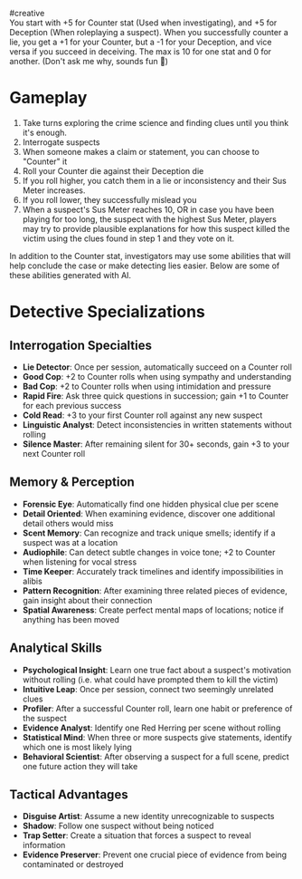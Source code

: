 #creative  
You start with +5 for Counter stat (Used when investigating), and +5 for Deception (When roleplaying a suspect). When you successfully counter a lie, you get a +1 for your Counter, but a -1 for your Deception, and vice versa if you succeed in deceiving. The max is 10 for one stat and 0 for another. (Don't ask me why, sounds fun :shrug:)



# Gameplay

1. Take turns exploring the crime science and finding clues until you think it's enough.
2. Interrogate suspects
3. When someone makes a claim or statement, you can choose to "Counter" it
4. Roll your Counter die against their Deception die
5. If you roll higher, you catch them in a lie or inconsistency and their Sus Meter increases.
6. If you roll lower, they successfully mislead you
7. When a suspect's Sus Meter reaches 10, OR in case you have been playing for too long, the suspect with the highest Sus Meter, players may try to provide plausible explanations for how this suspect killed the victim using the clues found in step 1 and they vote on it.


In addition to the Counter stat, investigators may use some abilities that will help conclude the case or make detecting lies easier. Below are some of these abilities generated with AI.





# Detective Specializations

## Interrogation Specialties

- **Lie Detector**: Once per session, automatically succeed on a Counter roll
- **Good Cop**: +2 to Counter rolls when using sympathy and understanding
- **Bad Cop**: +2 to Counter rolls when using intimidation and pressure
- **Rapid Fire**: Ask three quick questions in succession; gain +1 to Counter for each previous success
- **Cold Read**: +3 to your first Counter roll against any new suspect
- **Linguistic Analyst**: Detect inconsistencies in written statements without rolling
- **Silence Master**: After remaining silent for 30+ seconds, gain +3 to your next Counter roll


## Memory & Perception

- **Forensic Eye**: Automatically find one hidden physical clue per scene
- **Detail Oriented**: When examining evidence, discover one additional detail others would miss
- **Scent Memory**: Can recognize and track unique smells; identify if a suspect was at a location
- **Audiophile**: Can detect subtle changes in voice tone; +2 to Counter when listening for vocal stress
- **Time Keeper**: Accurately track timelines and identify impossibilities in alibis
- **Pattern Recognition**: After examining three related pieces of evidence, gain insight about their connection
- **Spatial Awareness**: Create perfect mental maps of locations; notice if anything has been moved

## Analytical Skills

- **Psychological Insight**: Learn one true fact about a suspect's motivation without rolling (i.e. what could have prompted them to kill the victim)
- **Intuitive Leap**: Once per session, connect two seemingly unrelated clues
- **Profiler**: After a successful Counter roll, learn one habit or preference of the suspect
- **Evidence Analyst**: Identify one Red Herring per scene without rolling
- **Statistical Mind**: When three or more suspects give statements, identify which one is most likely lying
- **Behavioral Scientist**: After observing a suspect for a full scene, predict one future action they will take


## Tactical Advantages

- **Disguise Artist**: Assume a new identity unrecognizable to suspects
- **Shadow**: Follow one suspect without being noticed
- **Trap Setter**: Create a situation that forces a suspect to reveal information
- **Evidence Preserver**: Prevent one crucial piece of evidence from being contaminated or destroyed

